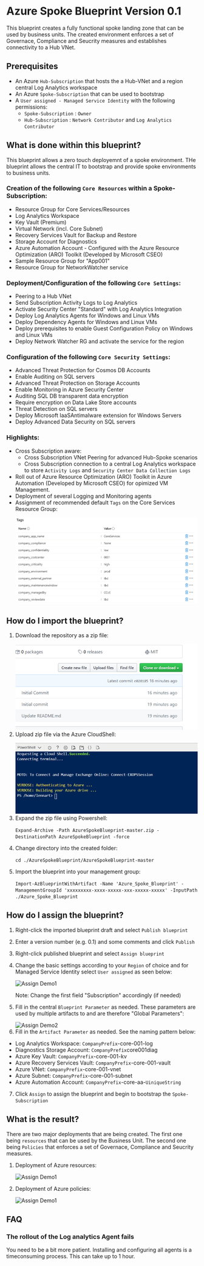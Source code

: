 # Azure Spoke Blueprint Version 0.1
This blueprint creates a fully functional spoke landing zone that can be used by business units. The created environment enforces a set of Governace, Compliance and Seucrity measures and establishes connectivity to a Hub VNet.

## Prerequisites 
- An Azure ```Hub-Subscription``` that hosts the a Hub-VNet and a region central Log Analytics workspace
- An Azure ```Spoke-Subscription``` that can be used to bootstrap 
- A ```User assigned - Managed Service Identity``` with the following permissions: 
  -  ```Spoke-Subscription``` : ```Owner``` 
  -  ```Hub-Subscription``` : ```Network Contributor``` and ```Log Analytics Contributor``` 

## What is done within this blueprint?

This blueprint allows a zero touch deployemnt of a spoke environment. THe blueprint allows the central IT to bootstrap and provide spoke environments to business units.

### Creation of the following ```Core Resources``` within a Spoke-Subscription:

- Resource Group for Core Services/Resources
- Log Analytics Workspace
- Key Vault (Premium)
- Virtual Network (incl. Core Subnet) 
- Recovery Services Vault for Backup and Restore
- Storage Account for Diagnostics
- Azure Automation Account - Configured with the Azure Resource Optimization (ARO) Toolkit (Developed by Microsoft CSEO)
- Sample Resource Group for "App001"
- Resource Group for NetworkWatcher service

### Deployment/Configuration of the following ```Core Settings```:

- Peering to a Hub VNet 
- Send Subscription Activity Logs to Log Analytics
- Activate Security Center "Standard" with Log Analytics Integration
- Deploy Log Analytics Agents for Windows and Linux VMs
- Deploy Dependency Agents for Windows and Linux VMs
- Deploy prerequisites to enable Guest Configuration Policy on Windows and Linux VMs
- Deploy Network Watcher RG and activate the service for the region

### Configuration of the following ```Core Security Settings```:

- Advanced Threat Protection for Cosmos DB Accounts
- Enable Auditing on SQL servers
- Advanced Threat Protection on Storage Accounts
- Enable Monitoring in Azure Security Center
- Auditing SQL DB transparent data encryption
- Require encryption on Data Lake Store accounts
- Threat Detection on SQL servers
- Deploy Microsoft IaaSAntimalware extension for Windows Servers
- Deploy Advanced Data Security on SQL servers
 
### Highlights: 
- Cross Subscription aware:
  - Cross Subscription VNet Peering for advanced Hub-Spoke scenarios
  - Cross Subscription connection to a central Log Analytics workspace to store ```Activity Logs``` and ```Security Center Data Collection Logs```
- Roll out of Azure Resource Optimization (ARO) Toolkit in Azure Automation (Developed by Microsoft CSEO) for opimized VM Management. 
- Deployment of several Logging and Monitoring agents
- Assignment of recommended default ```Tags``` on the Core Services Resource Group:</p> 
 ![Tags Demo](media/Tags.png)

## How do I import the blueprint?

1. Download the repository as a zip file:</p>
   ![Download Demo](media/download_repo.gif)
2. Upload zip file via the Azure CloudShell:</p>
   ![Upload Demo](media/upload_zipfile.gif)
3. Expand the zip file using Powershell:</p>
   ```Expand-Archive -Path AzureSpokeBlueprint-master.zip -DestinationPath AzureSpokeBlueprint -force```</p>
4. Change directory into the created folder:</p>
   ```cd ./AzureSpokeBlueprint/AzureSpokeBlueprint-master```</p>
5. Import the blueprint into your management group:</p>
   ```Import-AzBlueprintWithArtifact -Name 'Azure_Spoke_Blueprint' -ManagementGroupId 'xxxxxxxxx-xxxx-xxxxx-xxx-xxxxx-xxxxx' -InputPath ./Azure_Spoke_Blueprint```</p>

## How do I assign the blueprint? 
1. Right-click the imported blueprint draft and select ```Publish blueprint```</p>
2. Enter a version number (e.g. 0.1) and some comments and click ```Publish```</p>
3. Right-click published  blueprint and select ```Assign blueprint```</p>
4. Change the basic settings according to your ```Region``` of choice and for Managed Service Identity select ```User assigned``` as seen below:</p>
   ![Assign Demo1](media/assign_blueprint1.gif)
   </p>
   Note: Change the first field "Subscription" accordingly (if needed)</p>
5. Fill in the central ```Blueprint Parameter``` as needed. These parameters are used by multiple artifacts to and are therefore "Global Parameters": </p>
   ![Assign Demo2](media/Assignment2.JPG)
6. Fill in the ```Artifact Parameter``` as needed. See the naming pattern below:</p>
- Log Analytics Workspace: ```CompanyPrefix```-core-001-log
- Diagnostics Storage Account: ```CompanyPrefix```core001diag
- Azure Key Vault: ```CompanyPrefix```-core-001-kv 
- Azure Recovery Services Vault: ```CompanyPrefix```-core-001-vault
- Azure VNet: ```CompanyPrefix```-core-001-vnet
- Azure Subnet: ```CompanyPrefix```-core-001-subnet
- Azure Automation Account: ```CompanyPrefix```-core-aa-```UiniqueString```</p>
7.  Click ```Assign``` to assign the blueprint and begin to bootstrap the ```Spoke-Subscription```

## What is the result? 

There are two major deployments that are being created. The first one being ```resources``` that can be used by the Business Unit. The second one being ```Policies``` that enforces a set of Governace, Compliance and Seucrity measures.    

1. Deployment of Azure resources:</p>
![Assign Demo1](media/Result1.png)</p></p>
2. Deployment of Azure policies:</p>
![Assign Demo1](media/Result2.png)</p></p>

## FAQ

### The rollout of the Log analytics Agent fails
You need to be a bit more patient. Installing and configuring  all agents is a timeconsuming process. This can take up to 1 hour.
